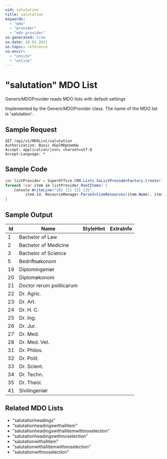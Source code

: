 ```yaml
---
uid: salutation
title: salutation
keywords:
  - "mdo"
  - "provider"
  - "mdo provider"
so.generated: true
so.date: 18.03.2021
so.topic: reference
so.envir:
  - "onsite"
  - "online"
---
```


# "salutation" MDO List
GenericMDOProvider reads MDO lists with default settings



Implemented by the <see cref="T:SuperOffice.CRM.Lists.GenericMDOProvider">GenericMDOProvider</see> class.
The name of the MDO list is 'salutation'.




## Sample Request

```http!
GET /api/v1/MDOList/salutation
Authorization: Basic dGplMDpUamUw
Accept: application/json; charset=utf-8
Accept-Language: *

```

## Sample Code
```cs
var listProvider = SuperOffice.CRM.Lists.SoListProviderFactory.Create("salutation", forceFlatList: true);
foreach (var item in listProvider.RootItems) {
    Console.WriteLine("{0} {1} {2} {3}", 
         item.Id, ResourceManager.ParseInlineResources(item.Name), item.StyleHint, item.ExtraInfo);
}
```

## Sample Output

|Id   | Name  |StyleHint|ExtraInfo |
| --- | ----- | ------- | -------- |
|1|Bachelor of Law|||
|2|Bachelor of Medicine|||
|3|Bachelor of Science|||
|5|Bedriftsøkonom|||
|19|Diplomingeniør|||
|20|Diplomøkonom|||
|21|Doctor rerum politicarum|||
|22|Dr. Agric.|||
|23|Dr. Art.|||
|24|Dr. H. C.|||
|25|Dr. Ing.|||
|26|Dr. Jur.|||
|27|Dr. Med.|||
|28|Dr. Med. Vet.|||
|31|Dr. Philos.|||
|32|Dr. Polit.|||
|33|Dr. Scient.|||
|34|Dr. Techn.|||
|35|Dr. Theol.|||
|41|Sivilingeniør|||


## Related MDO Lists

* "salutationheadings"
* "salutationheadingswithallitem"
* "salutationheadingswithallitemwithnoselection"
* "salutationheadingswithnoselection"
* "salutationwithallitem"
* "salutationwithallitemwithnoselection"
* "salutationwithnoselection"

